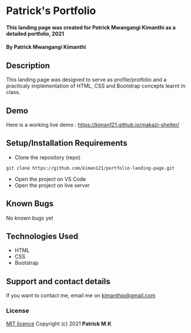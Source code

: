 # Patrick's Portfolio
#### This landing page was created for Patrick Mwangangi Kimanthi as a detailed portfolio, 2021
#### By **Patrick Mwangangi Kimanthi**
## Description
This landing page was designed to serve as profile/protfolio and a practicaly implementation of HTML, CSS and Bootstrap concepts learnt in class.
## Demo
Here is a working live demo : https://kiman121.github.io/makazi-shelter/
## Setup/Installation Requirements
* Clone the repository (repo)
```
git clone https://github.com/kiman121/portfolio-landing-page.git
```
* Open the project on VS Code
* Open the project on live server
## Known Bugs
No known bugs yet
## Technologies Used
* HTML
* CSS
* Bootstrap
## Support and contact details
If you want to contact me, email me on kimanthip@gmail.com
### License
[MIT licence](https://github.com/kiman121/portfolio-landing-page/blob/master/LICENSE)
Copyright (c) 2021 **Patrick M.K**